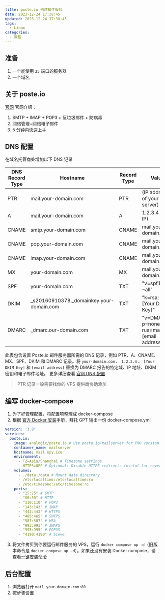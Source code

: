 ```yaml
---
title: poste.io 搭建邮件服务
date: 2023-12-24 17:38:45
updated: 2023-12-24 17:38:45
tags:
  - Linux
categories:
  - 教程
---
```

## 准备
1. 一个能使用 `25` 端口的服务器
2. 一个域名
## 关于 poste.io
[官网](https://poste.io/)
官网介绍：
1. SMTP + IMAP + POP3 + 反垃圾邮件 + 防病毒  
2. 网络管理+网络电子邮件  
3. 5 分钟内快速上手
## DNS 配置
在域名托管商处增加以下 DNS 记录

| DNS Record Type | Hostname                                 | Record Type | Value                                       |
|-----------------|------------------------------------------|-------------|---------------------------------------------|
| PTR             | mail.your-domain.com                     | PTR         | (IP address of your server)                 |
| A               | mail.your-domain.com                     | A           | 1.2.3.4 (your IP)                           |
| CNAME           | smtp.your-domain.com                     | CNAME       | mail.your-domain.com                        |
| CNAME           | pop.your-domain.com                      | CNAME       | mail.your-domain.com                        |
| CNAME           | imap.your-domain.com                     | CNAME       | mail.your-domain.com                        |
| MX              | your-domain.com                          | MX          | mail.your-domain.com                        |
| SPF             | your-domain.com                          | TXT         | "v=spf1 mx ~all"                            |
| DKIM            | _s20160910378._domainkey.your-domain.com | TXT         | "k=rsa; p=[Your DKIM Key]"                  |
| DMARC           | _dmarc.our-domain.com                    | TXT         | "v=DMARC1; p=none; rua=mailto:[email address]" |

此表包含设置 Poste.io 邮件服务器所需的 DNS 记录，例如 PTR、A、CNAME、MX、SPF、DKIM 和 DMARC 记录。将 `your-domain.com` 、 `1.2.3.4` 、 `[Your DKIM Key]` 和 `[email address]` 替换为 DMARC 报告的特定域、IP 地址、DKIM 密钥和电子邮件地址​​。
更多详细查看 [官网 DNS 配置](https://poste.io/doc/configuring-dns)
>PTR 记录一般需要找你的 VPS 提供商协助添加
## 编写 docker-compose
1. 为了好管理配置，将配置项整理成 docker-compose
2. 根据 [官方 Docker 安装](https://poste.io/doc/getting-started)手册，拜托 GPT 输出一份 docker-compose.yml
```yml
version: '3.8'
services:
  poste.io:
    image: analogic/poste.io # Use poste.io/mailserver for PRO version
    container_name: mailserver
    hostname: mail.npy.icu
    environment:
      - TZ=Asia/Shanghai # Timezone settings
      - HTTPS=OFF # Optional: Disable HTTPS redirects (useful for reverse proxy setups)
    volumes:
      - ./data:/data # Mount data directory
      - /etc/localtime:/etc/localtime:ro
      - /etc/timezone:/etc/timezone:ro
    ports:
      - "25:25" # SMTP
      - "80:80" # HTTP
      - "110:110" # POP3
      - "143:143" # IMAP
      - "443:443" # HTTPS
      - "465:465" # SMTPS
      - "587:587" # MSA
      - "993:993" # IMAPS
      - "995:995" # POP3S
      - "4190:4190" # Sieve
```
3. 将文件拷贝到你要运行邮件服务的 VPS，运行 `docker compose up -d`（旧版本命令是 `docker-compose up -d`）。如果还没有安装 Docker compose，请查看[一键安装命令](https://noooy.com/2023/12/e76f8f1a9ce2.html#Docker%E3%80%81Docker-Compose-%E5%AE%98%E6%96%B9%E4%B8%80%E9%94%AE%E5%AE%89%E8%A3%85)
## 后台配置
1. 浏览器打开 `mail.your-domain.com:80`
2. 按步骤设置